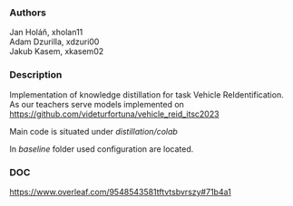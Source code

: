### Authors

Jan Holáň, xholan11 \
Adam Dzurilla, xdzuri00 \
Jakub Kasem, xkasem02 

### Description
Implementation of knowledge distillation for task Vehicle ReIdentification. As our teachers serve models implemented on https://github.com/videturfortuna/vehicle_reid_itsc2023

Main code is situated under *distillation/colab*

In *baseline* folder used configuration are located.
### DOC

https://www.overleaf.com/9548543581tftvtsbvrszy#71b4a1
